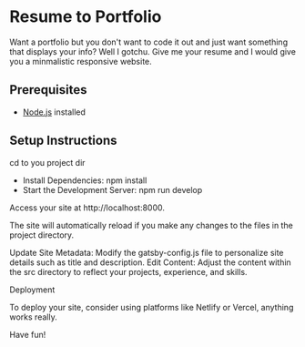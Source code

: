 # Resume to Portfolio

Want a portfolio but you don't want to code it out and just want something that displays your info?
Well I gotchu. Give me your resume and I would give you a minmalistic responsive website.

## Prerequisites

- [Node.js](https://nodejs.org/) installed

## Setup Instructions

cd to you project dir

- Install Dependencies:
npm install
- Start the Development Server:
npm run develop

Access your site at http://localhost:8000.

The site will automatically reload if you make any changes to the files in the project directory.


Update Site Metadata: Modify the gatsby-config.js file to personalize site details such as title and description.
Edit Content: Adjust the content within the src directory to reflect your projects, experience, and skills.

Deployment

To deploy your site, consider using platforms like Netlify or Vercel, anything works really.

Have fun!